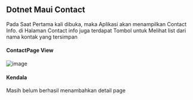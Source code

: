 ## Dotnet Maui Contact

Pada Saat Pertama kali dibuka, maka Aplikasi akan menampilkan Contact Info. di Halaman Contact info juga terdapat Tombol untuk Melihat list dari nama kontak yang tersimpan

####  ContactPage View

![image](https://user-images.githubusercontent.com/90663373/227831265-4522a754-f918-489a-9b44-092e985c607c.png)

#### Kendala
Masih belum berhasil menambahkan detail page
